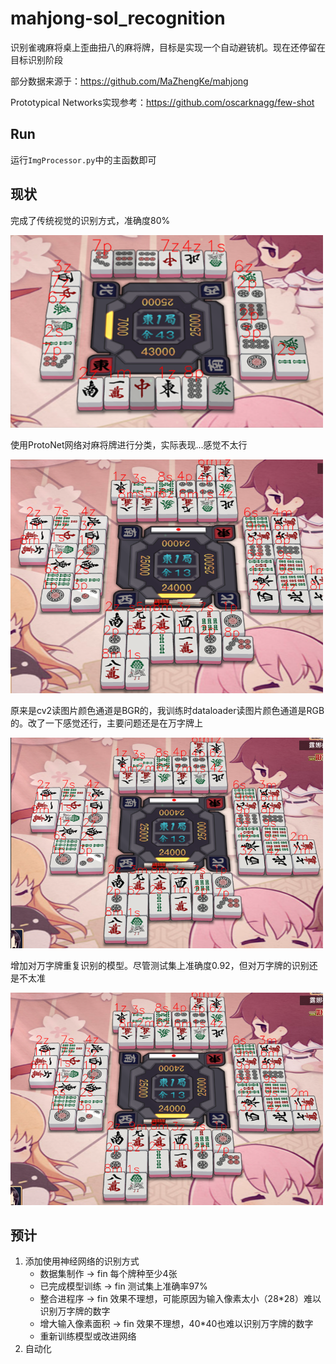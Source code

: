 # mahjong-sol_recognition
识别雀魂麻将桌上歪曲扭八的麻将牌，目标是实现一个自动避铳机。现在还停留在目标识别阶段

部分数据来源于：https://github.com/MaZhengKe/mahjong

Prototypical Networks实现参考：https://github.com/oscarknagg/few-shot 

## Run
运行`ImgProcessor.py`中的主函数即可

## 现状
完成了传统视觉的识别方式，准确度80%

<img width="500" src="docs/result-preview.png"/>

使用ProtoNet网络对麻将牌进行分类，实际表现...感觉不太行

<img width="500" src="docs/result-protonet.png"/>

原来是cv2读图片颜色通道是BGR的，我训练时dataloader读图片颜色通道是RGB的。改了一下感觉还行，主要问题还是在万字牌上

<img width="500" src="docs/result-protonet-update.png"/>

增加对万字牌重复识别的模型。尽管测试集上准确度0.92，但对万字牌的识别还是不太准

<img width="500" src="docs/result-protonet-19w.png"/>

## 预计
1. 添加使用神经网络的识别方式
    - 数据集制作 -> fin 每个牌种至少4张 
    - 已完成模型训练 -> fin 测试集上准确率97%
    - 整合进程序 -> fin 效果不理想，可能原因为输入像素太小（28\*28）难以识别万字牌的数字
    - 增大输入像素面积 -> fin 效果不理想，40\*40也难以识别万字牌的数字
    - 重新训练模型或改进网络
2. 自动化
